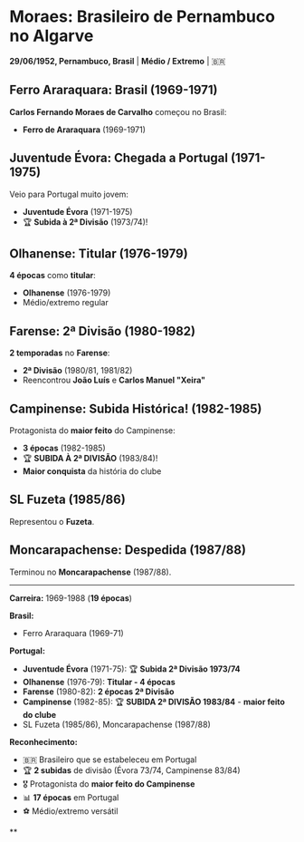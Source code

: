 # Moraes: Brasileiro de Pernambuco no Algarve

**29/06/1952, Pernambuco, Brasil** | **Médio / Extremo** | 🇧🇷

## Ferro Araraquara: Brasil (1969-1971)

**Carlos Fernando Moraes de Carvalho** começou no Brasil:
- **Ferro de Araraquara** (1969-1971)

## Juventude Évora: Chegada a Portugal (1971-1975)

Veio para Portugal muito jovem:
- **Juventude Évora** (1971-1975)
- 🏆 **Subida à 2ª Divisão** (1973/74)!

## Olhanense: Titular (1976-1979)

**4 épocas** como **titular**:
- **Olhanense** (1976-1979)
- Médio/extremo regular

## Farense: 2ª Divisão (1980-1982)

**2 temporadas** no **Farense**:
- **2ª Divisão** (1980/81, 1981/82)
- Reencontrou **João Luís** e **Carlos Manuel "Xeira"**

## Campinense: Subida Histórica! (1982-1985)

Protagonista do **maior feito** do Campinense:
- **3 épocas** (1982-1985)
- 🏆 **SUBIDA À 2ª DIVISÃO** (1983/84)!
- **Maior conquista** da história do clube

## SL Fuzeta (1985/86)

Representou o **Fuzeta**.

## Moncarapachense: Despedida (1987/88)

Terminou no **Moncarapachense** (1987/88).

---

**Carreira:** 1969-1988 (**19 épocas**)

**Brasil:**
- Ferro Araraquara (1969-71)

**Portugal:**
- **Juventude Évora** (1971-75): 🏆 **Subida 2ª Divisão 1973/74**
- **Olhanense** (1976-79): **Titular - 4 épocas**
- **Farense** (1980-82): **2 épocas 2ª Divisão**
- **Campinense** (1982-85): 🏆 **SUBIDA 2ª DIVISÃO 1983/84** - **maior feito do clube**
- SL Fuzeta (1985/86), Moncarapachense (1987/88)

**Reconhecimento:**
- 🇧🇷 Brasileiro que se estabeleceu em Portugal
- 🏆 **2 subidas** de divisão (Évora 73/74, Campinense 83/84)
- 🎖️ Protagonista do **maior feito do Campinense**
- 📊 **17 épocas** em Portugal
- ⚽ Médio/extremo versátil

**